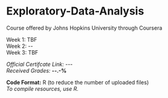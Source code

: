 # Exploratory-Data-Analysis
Course offered by Johns Hopkins University through Coursera    


Week 1: TBF  
Week 2: --  
Week 3: TBF    


*Official Certifcate Link:* ---    
*Received Grades:* **--.-%**  

**Code Format:** R (to reduce the number of uploaded files)  
*To compile resources, use R.*  

